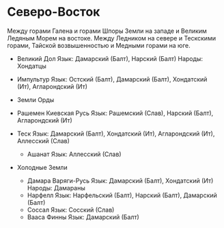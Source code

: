 # Северо-Восток

Между горами Галена и горами Шпоры Земли на западе и Великим Ледяным Морем на востоке.
Между Ледником на севере и Тескскими горами, Тайской возвышенностью и Медными горами на юге.


*   Великий Дол
    Язык: Дамарский (Балт), Нарский (Балт)
    Народы: Хондатцы
*   Импультур
    Язык: Остский (Балт), Дамарский (Балт), Хондатский (Ит), Агларондский (Ит)
*   Земли Орды
*   Рашемен
    Киевская Русь
    Язык: Рашемский (Слав), Нарский (Балт), Агларондский (Ит)
*   Теск
    Язык: Дамарский (Балт), Хондатский (Ит), Агларондский (Ит), Аллесский (Слав)
    *   Ашанат
        Язык: Аллесский (Слав)

*   Холодные Земли
    *   Дамара
        Варяги-Русь
        Язык: Дамарский (Балт), Хондатский (Ит)
        Народы: Дамараны
    *   Нарфелл
        Язык: Нарфельский (Балт), Нарский (Балт), Дамарский (Балт)
    *   Соссал
        Язык: Сосский (Слав)
    *   Вааса
        Финны
        Язык: Дамарский (Балт)
    